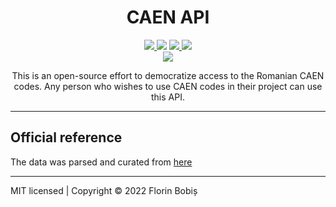 <h1 align="center">CAEN API</h1>

<p align="center">
    <a href="https://github.com/twentytwokhz/caen-api/releases/latest">
		<img src="https://img.shields.io/github/manifest-json/v/twentytwokhz/caen-api?color=blue">
	</a>
    <img src="https://img.shields.io/github/release-date/twentytwokhz/caen-api">
	<a href="https://github.com/twentytwokhz/caen-api/blob/master/LICENSE">
		<img src="https://img.shields.io/github/license/twentytwokhz/caen-api">
	</a>
	<a href="https://github.com/twentytwokhz/caen-api/issues">
		<img src="https://img.shields.io/github/issues/twentytwokhz/caen-api">
	</a>
	<br>
	<img src="https://img.shields.io/tokei/lines/github/twentytwokhz/caen-api">
</p>

<div align="center">
This is an open-source effort to democratize access to the Romanian CAEN codes.
Any person who wishes to use CAEN codes in their project can use this API.
</div>

---
## Official reference

The data was parsed and curated from [here](http://legislatie.just.ro/Public/DetaliiDocument/81727)

---
MIT licensed | Copyright © 2022 Florin Bobiș
